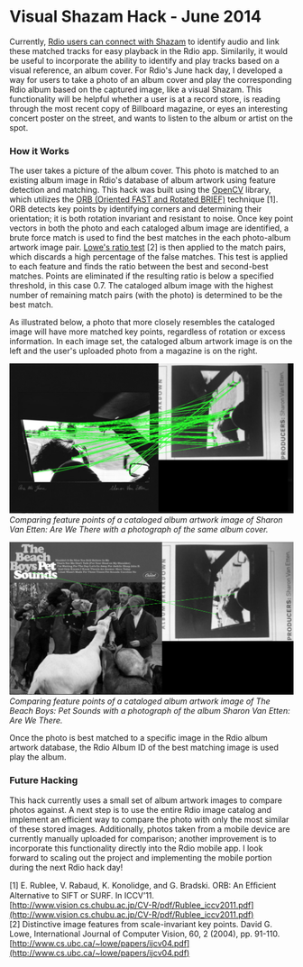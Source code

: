 Visual Shazam Hack - June 2014
===============================

Currently, [Rdio users can connect with Shazam](http://blog.rdio.com/us/2014/03/rdio-shazam-now-with-more-power.html) to identify audio and link these matched tracks for easy playback in the Rdio app. Similarily, it would be useful to incorporate the ability to identify and play tracks based on a visual reference, an album cover. For Rdio's June hack day, I developed a way for users to take a photo of an album cover and play the corresponding Rdio album based on the captured image, like a visual Shazam. This functionality will be helpful whether a user is at a record store, is reading through the most recent copy of Billboard magazine, or eyes an interesting concert poster on the street, and wants to listen to the album or artist on the spot.  

<h3>How it Works</h3>  

The user takes a picture of the album cover. This photo is matched to an existing album image in Rdio's database of album artwork using feature detection and matching. This hack was built using the [OpenCV](http://opencv.org/) library, which utilizes the [ORB (Oriented FAST and Rotated BRIEF)](http://www.vision.cs.chubu.ac.jp/CV-R/pdf/Rublee_iccv2011.pdf) technique [1]. ORB detects key points by identifying corners and determining their orientation; it is both rotation invariant and resistant to noise. Once key point vectors in both the photo and each cataloged album image are identified, a brute force match is used to find the best matches in the each photo-album artwork image pair. [Lowe's ratio test](http://www.cs.ubc.ca/~lowe/papers/ijcv04.pdf) [2] is then applied to the match pairs, which discards a high percentage of the false matches. This test is applied to each feature and finds the ratio between the best and second-best matches. Points are eliminated if the resulting ratio is below a specified threshold, in this case 0.7. The cataloged album image with the highest number of remaining match pairs (with the photo) is determined to be the best match.  

As illustrated below, a photo that more closely resembles the cataloged image will have more matched key points, regardless of rotation or excess information. In each image set, the cataloged album artwork image is on the left and the user's uploaded photo from a magazine is on the right.  

<img src="/media/allison_deal_hack_day_june_2014/sve_example.png"></img>  
<em>Comparing feature points of a cataloged album artwork image of Sharon Van Etten: Are We There with a photograph of the same album cover.</em>  

<img src="/media/allison_deal_hack_day_june_2014/sve_beach_boys_example.png"></img>  
<em>Comparing feature points of a cataloged album artwork image of The Beach Boys: Pet Sounds with a photograph of the album Sharon Van Etten: Are We There.</em>  

Once the photo is best matched to a specific image in the Rdio album artwork database, the Rdio Album ID of the best matching image is used play the album.  

<h3>Future Hacking</h3> 

This hack currently uses a small set of album artwork images to compare photos against. A next step is to use the entire Rdio image catalog and implement an efficient way to compare the photo with only the most similar of these stored images. Additionally, photos taken from a mobile device are currently manually uploaded for comparison; another improvement is to incorporate this functionality directly into the Rdio mobile app. I look forward to scaling out the project and implementing the mobile portion during the next Rdio hack day!

[1] E. Rublee, V. Rabaud, K. Konolidge, and G. Bradski. ORB: An Efﬁcient Alternative to SIFT or SURF. In ICCV’11. [http://www.vision.cs.chubu.ac.jp/CV-R/pdf/Rublee_iccv2011.pdf](http://www.vision.cs.chubu.ac.jp/CV-R/pdf/Rublee_iccv2011.pdf)  
[2] Distinctive image features from scale-invariant key points. David 
G. Lowe, International Journal of Computer Vision, 60, 2 (2004), pp. 91-110. [http://www.cs.ubc.ca/~lowe/papers/ijcv04.pdf](http://www.cs.ubc.ca/~lowe/papers/ijcv04.pdf) 
